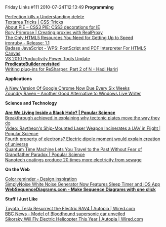 Friday Links #111
2010-07-24T12:13:49
**Programming**

[Perfection kills » Understanding delete](http://perfectionkills.com/understanding-delete/#theory)   
[Textarea Tricks | CSS-Tricks ](http://css-tricks.com/textarea-tricks/)   
[About PIE – CSS3 PIE: CSS3 decorations for IE](http://css3pie.com/about/)   
[Rory Primrose | Creating proxies with RealProxy](http://www.neovolve.com/post/2010/07/17/Creating-proxies-with-RealProxy.aspx)   
[The Only HTML5 Resources You Need for Getting Up to Speed ](http://sixrevisions.com/html/the-only-html5-resources-you-need-for-getting-up-to-speed/)   
[ironruby - Release: 1.1 ](http://ironruby.codeplex.com/releases/view/43540)   
[Badass JavaScript - WPS: PostScript and PDF Interpreter For HTML5 Canvas](http://badassjs.com/post/832574453/wps-postscript-and-pdf-interpreter-for-html5-canvas)   
[VS 2010 Productivity Power Tools Update](http://weblogs.asp.net/scottgu/archive/2010/07/19/vs-2010-productivity-power-tools-update-with-some-cool-new-features.aspx)   
[**PredicateBuilder revisited**](http://evain.net/blog/articles/2010/07/20/predicatebuilder-revisited?utm_source=feedburner&utm_medium=feed&utm_campaign=Feed%3A+jbevain+%28Jb+in+a+nutshell%29&utm_content=Google+Reader)   
[Writing plug-ins for ReSharper: Part 2 of N - Hadi Hariri](http://devlicio.us/blogs/hadi_hariri/archive/2010/07/20/writing-plug-ins-for-resharper-part-2-of-n.aspx?utm_source=feedburner&utm_medium=feed&utm_campaign=Feed%3A+Devlicious+%28Devlicio.us%29&utm_content=Google+Reader)

**Applications**

[A New Version Of Google Chrome Now Due Every Six Weeks](http://techcrunch.com/2010/07/22/google-chrome-versions/?utm_source=feedburner&utm_medium=feed&utm_campaign=Feed%3A+Techcrunch+%28TechCrunch%29&utm_content=Google+Reader)   
[Zoundry Raven – Another Good Alternative to Windows Live Writer](http://www.makeuseof.com/tag/write-blog-posts-desktop-zoundry-raven/)

**Science and Technology**

[**Are We Living Inside a Black Hole? | Popular Science**](http://www.popsci.com/science/article/2010-07/we-might-be-living-black-hole-scientist-says)[   
Breakthrough achieved in explaining why tectonic plates move the way they do](http://www.sciencedaily.com/releases/2010/07/100716125841.htm?utm_source=feedburner&utm_medium=feed&utm_campaign=Feed%3A+sciencedaily+%28ScienceDaily%3A+Latest+Science+News%29)   
[Video: Raytheon's Ship-Mounted Laser Weapon Incinerates a UAV in Flight | Popular Science](http://www.popsci.com/technology/article/2010-07/video-raytheon-demonstrates-ship-based-solid-state-laser-weapon-incinerating-uav-flight)   
[Fourth property of electrons? Electric dipole moment would explain creation of universe](http://www.sciencedaily.com/releases/2010/07/100720101349.htm?utm_source=feedburner&utm_medium=feed&utm_campaign=Feed%3A+sciencedaily+%28ScienceDaily%3A+Latest+Science+News%29)   
[Quantum Time Machine Lets You Travel to the Past Without Fear of Grandfather Paradox | Popular Science](http://www.popsci.com/science/article/2010-07/quantum-time-machine-lets-you-travel-past-without-fear-grandfather-paradox)   
[Nanotech coatings produce 20 times more electricity from sewage](http://www.sciencedaily.com/releases/2010/07/100721145101.htm?utm_source=feedburner&utm_medium=feed&utm_campaign=Feed%3A+sciencedaily+%28ScienceDaily%3A+Latest+Science+News%29)

**On the Web**

[Color reminder - Design inspiration](http://coloreminder.com/)   
[SimplyNoise White Noise Generator Now Features Sleep Timer and iOS App ](http://lifehacker.com/5592227/simplynoise-now-features-sleep-timer-and-ios-app)   
[**WebSequenceDiagrams.com - Make Sequence Diagrams with one click**](http://www.websequencediagrams.com/)

**Stuff I Just Like**

[Toyota, Tesla Resurrect the Electric RAV4 | Autopia | Wired.com   
](http://www.wired.com/autopia/2010/07/toyota-tesla-rav4-ev/)[BBC News - Model of Bloodhound supersonic car unveiled ](http://www.bbc.co.uk/news/science-environment-10679543)   
[Sikorsky Will Fly Electric Helicopter This Year | Autopia | Wired.com](http://www.wired.com/autopia/2010/07/sikorsky-will-fly-electric-helicopter-this-year/)
